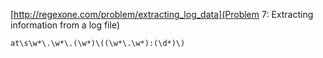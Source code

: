 [http://regexone.com/problem/extracting_log_data](Problem 7: Extracting information from a log file)

```
at\s\w*\.\w*\.(\w*)\((\w*\.\w*):(\d*)\)
```
